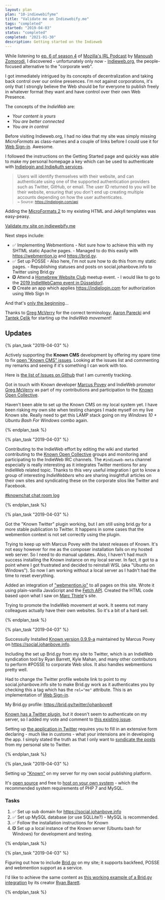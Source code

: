 ```yaml
---
layout: plan
plan: "10-indiewebifyme"
title: "Validate me on Indiewebify.me"
tags: "completed"
started: "2019-04-03"
status: "completed"
completed: "2021-01-30"
description: Getting started on the Indieweb
---
```


While listening to [ep. 6 of season 4](https://irlpodcast.org/season4/episode6/#show-notes) of [Mozilla's IRL Podcast](https://irlpodcast.org/) by [Manoush Zomorodi](https://twitter.com/manoushz), I discovered - unfortunately only now - [Indieweb.org](http://indieweb.org/), the people-focused alternative to the "corporate web".

I got immediately intrigued by its concepts of decentralization and taking back control over our online presences. I'm not against corporations, it's only that I strongly believe the Web should be for everyone to publish freely in whatever format they want and have control over their own Web Presence.

The concepts of the _IndieWeb_ are:

- _Your content is yours_
- _You are better connected_
- _You are in control_

Before visiting Indieweb.org, I had no idea that my site was simply missing _MicroFormats_ as class-names and a couple of links before I could use it for [Web Sign-in](https://indieweb.org/How_to_set_up_web_sign-in_on_your_own_domain). Awesome.

I followed the instructions on the Getting Started page and quickly was able to make my personal homepage a key which can be used to authenticate with [Indielogin and IndieAuth services](https://indielogin.com/setup).

> Users will identify themselves with their website, and can authenticate using one of the supported authentication providers such as Twitter, GitHub, or email. The user ID returned to you will be their website, ensuring that you don't end up creating multiple accounts depending on how the user authenticates.  
<small>~ Source: <https://indielogin.com/api></small>

Adding the [MicroFormats 2](http://microformats.org/wiki/microformats-2) to my existing HTML and Jekyll templates was easy-peasy.

[Validate my site on indiewebify.me](https://indiewebify.me/validate-rel-me/?url=https%3A%2F%2Fjohanbove.info)

Next steps include:

- ✅ Implementing Webmentions - Not sure how to achieve this with my SHTML static Apache pages. - Managed to do this easily with <https://webmention.io> and <https://brid.gy>.
- ✅ Set up POSSE - Also here, I'm not sure how to do this from my static pages. - Republishing statuses and posts on social.johanbove.info to Twitter using Brid.gy
- ❎ Attend a [Homebrew Website Club](https://indieweb.org/Homebrew_Website_Club) meetup event. - I would like to go to the [2019 IndieWebCamp event in Düsseldorf](https://indieweb.org/2019/D%C3%BCsseldorf).
- ❎ Create an app which applies <https://indielogin.com> for authorization using Web Sign In

And that's <a href="https://aaronparecki.com/indieweb" class="u-like-of" rel="noopener">only the beginning</a>...

Thanks to <a href="https://quickthoughts.jgregorymcverry.com/2019/04/03/johanbove-yeah-it-is-so-cool-isnt" class="u-like-of" rel="noopener">Greg McVerry</a> for the correct terminology, <a href="https://aaronparecki.com" class="h-card" rel="noopener">Aaron Parecki</a> and <a href="https://tantek.com/" class="h-card" rel="noopener">Tantek Çelik</a> for starting up the _IndieWeb movement_!

## Updates

{% plan_task "2019-04-03" %}

Actively supporting the **Known CMS** development by offering my spare time to fix [open "Known CMS" issues](https://github.com/idno/known/issues). Looking at the issues list and commenting my remarks and seeing if it's something I can work with too.

Here is [the list of Issues on Github](https://github.com/idno/known/issues?utf8=%E2%9C%93&q=is%3Aissue+involves%3Ajohanbove+) that I am currently tracking.

Got in touch with Known developer <a href="https://mapkyca.com/profile/mapkyca" rel="noopener" class="h-card">Marcus Povey</a> and IndieWeb promotor <a href="https://quickthoughts.jgregorymcverry.com/profile/jgmac1106" rel="noopener" class="h-card">Greg McVerry</a> as part of my contributions and participation to the [Known Open Collective](http://opencollective.com/known).

Haven't been able to set up the Known CMS on my local system yet. I have been risking my own site when testing changes I made myself on my live Known site. Really need to get this LAMP stack going on my _Windows 10 + Ubuntu Bash For Windows_ combo again.

{% endplan_task %}

{% plan_task "2019-04-03" %}

Contributing to the IndieWeb effort by editing the wiki and started contributing to the [Known Open Collective](http://opencollective.com/known) groups and monitoring and participating to the IndieWeb IRC channels. The `#indieweb-meta` channel especially is really interesting as it integrates Twitter mentions for any IndieWeb related topic. Thanks to this very useful integration I got to know a group of interesting _IndieWebbers_ who are sharing insightfull articles on their own sites and syndicating these on the corporate silos like Twitter and Facebook.

[#knownchat chat room log](https://chat.indieweb.org/known/)

{% endplan_task %}

{% plan_task "2019-04-03" %}

Got the "Known Twitter" plugin working, but I am still using brid.gy for a more stable publication to Twitter. It happens in some cases that the webmention context is not set correctly using the plugin.

Trying to keep up with Marcus Povey with the latest releases of Known. It's not easy however for me as the composer installation fails on my hosted web server. So I need to do manual updates. Also, I haven't had much success installing the Known instance on my local server. In fact, it got to a point where I got frustrated and decided to reinstall WSL (aka "Ubuntu on Windows"). So now I am working without a local server as I hadn't had the time to reset everything.

Added an integration of ["webmention.io"](https://webmention.io/) to all pages on this site. Wrote it using plain-vanilla JavaScript and the [Fetch API](https://developer.mozilla.org/en-US/docs/Web/API/Fetch_API). Created the HTML code based upon what I saw on [Marc Thiele](https://marcthiele.com/)'s site.

Trying to promote the IndieWeb movement at work. It seems not many colleagues actually have their own websites. So it's a bit of a hard sell.

{% endplan_task %}

{% plan_task "2019-04-03" %}

Successully Installed [Known version 0.9.9-a](https://withknown.marcus-povey.co.uk/) maintained by Marcus Povey on <https://social.johanbove.info>.

Including the set up Brid.gy from my site to Twitter, which is an IndieWeb syndication tool by Ryan Barrett, Kyle Mahan, and many other contributors to perform #POSSE to corporate Web silos. It also handles webmentions pretty well.

Had to change the Twitter profile website link to point to my social.johanbove.info site to make Brid.gy work as it authenticates you by checking this a tag which has the `rel="me"` attribute. This is an implementation of [Web Sign-in](https://indieweb.org/Web_sign-in).

My Brid.gy profile: <https://brid.gy/twitter/johanbove#>

[Known has a Twitter plugin](https://github.com/idno/Twitter/), but it doesn't seem to authenticate on my server, so I added my vote and comment to [this existing issue](https://github.com/idno/Twitter/issues/58).

Setting up [the application in Twitter](https://developer.twitter.com/) requires you to fill in an extensive form declaring - much like in customs - what your intensions are in developing the app. I simply stated the truth as that I only want to [syndicate the posts](https://developer.twitter.com/en/use-cases/publish-and-curate) from my personal site to Twitter.

{% endplan_task %}

{% plan_task "2019-04-03" %}

Setting up ["Known"](https://withknown.com/) on my server for my own social publishing platform.

It's [open source](https://withknown.com/opensource/) and free to [host on your own system](http://docs.withknown.com/en/latest/install/instructions/) - which the recommended system requirements of PHP 7 and MySQL.

### Tasks

1. ✅ Set up sub domain for https://social.johanbove.info
1. ✅ Set up MySQL database (or use SQLLite?) - MySQL is recommended.
1. ✅ Follow the installation instructions for Known
1. ❎ Set up a local instance of the Known server (Ubuntu bash for Windows) for development and testing.

{% endplan_task %}

{% plan_task "2019-04-03" %}

Figuring out how to include [Brid.gy](https://brid.gy/about) on my site; it supports backfeed, POSSE and webmention support as a service.

I'd like to achieve the same content as [this working example of a Brid.gy integration](https://snarfed.org/2014-01-15_a-new-kingdom#comments) by its creator <a href="https://snarfed.org" rel="noopener" class="h-card">Ryan Barett</a>.

{% endplan_task %}
